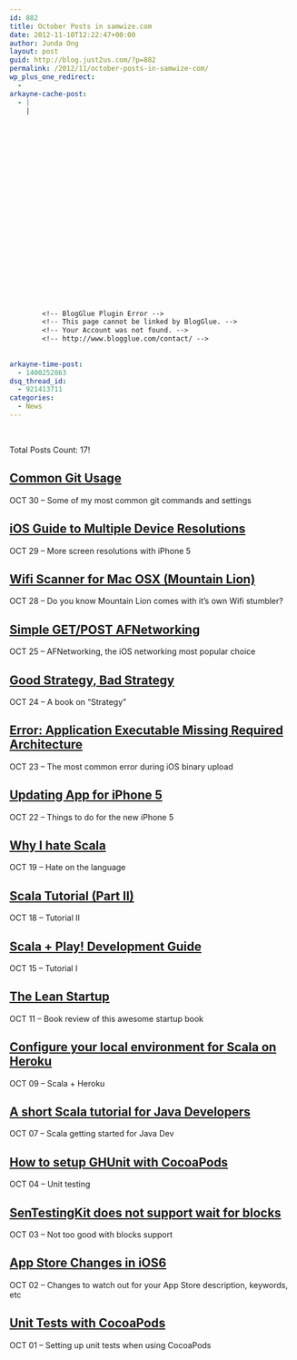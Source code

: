 ```yaml
---
id: 882
title: October Posts in samwize.com
date: 2012-11-10T12:22:47+00:00
author: Junda Ong
layout: post
guid: http://blog.just2us.com/?p=882
permalink: /2012/11/october-posts-in-samwize-com/
wp_plus_one_redirect:
  - 
arkayne-cache-post:
  - |
    |
        
        
        
        
        
        
        
        
        
        
        
        
        
        
        
        
        
        
        
        
        
        
        
        <!-- BlogGlue Plugin Error -->
        <!-- This page cannot be linked by BlogGlue. -->
        <!-- Your Account was not found. -->
        <!-- http://www.blogglue.com/contact/ -->
        
        
arkayne-time-post:
  - 1400252863
dsq_thread_id:
  - 921413711
categories:
  - News
---
```

&nbsp;<article>Total Posts Count: 17!</p> 

# <a href="http://samwize.com/2012/10/30/common-git-usage/" onclick="__gaTracker('send', 'event', 'outbound-article', 'http://samwize.com/2012/10/30/common-git-usage/', 'Common Git Usage');">Common Git Usage</a>

<time datetime="2012-10-30T21:35:00+08:00" pubdate="">OCT 30 &#8211; Some of my most common git commands and settings</time>
  
<footer></footer> </article> <article> 

# <a href="http://samwize.com/2012/10/29/ios-guide-to-multiple-device-resolutions/" onclick="__gaTracker('send', 'event', 'outbound-article', 'http://samwize.com/2012/10/29/ios-guide-to-multiple-device-resolutions/', 'iOS Guide to Multiple Device Resolutions');">iOS Guide to Multiple Device Resolutions</a>

<time datetime="2012-10-29T23:23:00+08:00" pubdate="">OCT 29 &#8211; More screen resolutions with iPhone 5</time>
  
<footer></footer> </article> <article> 

# <a href="http://samwize.com/2012/10/28/wifi-scanner-for-mac-osx-mountain-lion/" onclick="__gaTracker('send', 'event', 'outbound-article', 'http://samwize.com/2012/10/28/wifi-scanner-for-mac-osx-mountain-lion/', 'Wifi Scanner for Mac OSX (Mountain Lion)');">Wifi Scanner for Mac OSX (Mountain Lion)</a>

<time datetime="2012-10-28T10:05:00+08:00" pubdate="">OCT 28 &#8211; Do you know Mountain Lion comes with it&#8217;s own Wifi stumbler?</time>
  
<footer></footer> </article> <article> 

# <a href="http://samwize.com/2012/10/25/simple-get-post-afnetworking/" onclick="__gaTracker('send', 'event', 'outbound-article', 'http://samwize.com/2012/10/25/simple-get-post-afnetworking/', 'Simple GET/POST AFNetworking');">Simple GET/POST AFNetworking</a>

<time datetime="2012-10-25T00:32:00+08:00" pubdate="">OCT 25 &#8211; AFNetworking, the iOS networking most popular choice</time>
  
<footer></footer> </article> <article> 

# <a href="http://samwize.com/2012/10/24/good-strategy-bad-strategy/" onclick="__gaTracker('send', 'event', 'outbound-article', 'http://samwize.com/2012/10/24/good-strategy-bad-strategy/', 'Good Strategy, Bad Strategy');">Good Strategy, Bad Strategy</a>

<time datetime="2012-10-24T22:02:00+08:00" pubdate="">OCT 24 &#8211; A book on &#8220;Strategy&#8221;</time>
  
<footer></footer> </article> <article> 

# <a href="http://samwize.com/2012/10/23/error-application-executable-missing-required-architecture/" onclick="__gaTracker('send', 'event', 'outbound-article', 'http://samwize.com/2012/10/23/error-application-executable-missing-required-architecture/', 'Error: Application Executable Missing Required Architecture');">Error: Application Executable Missing Required Architecture</a>

<time datetime="2012-10-23T22:20:00+08:00" pubdate="">OCT 23 &#8211; The most common error during iOS binary upload</time>
  
<footer></footer> </article> <article> 

# <a href="http://samwize.com/2012/10/22/updating-app-for-iphone-5/" onclick="__gaTracker('send', 'event', 'outbound-article', 'http://samwize.com/2012/10/22/updating-app-for-iphone-5/', 'Updating App for iPhone 5');">Updating App for iPhone 5</a>

<time datetime="2012-10-22T01:14:00+08:00" pubdate="">OCT 22 &#8211; Things to do for the new iPhone 5</time>
  
<footer></footer> </article> <article> 

# <a href="http://samwize.com/2012/10/19/why-i-hate-scala/" onclick="__gaTracker('send', 'event', 'outbound-article', 'http://samwize.com/2012/10/19/why-i-hate-scala/', 'Why I hate Scala');">Why I hate Scala</a>

<time datetime="2012-10-19T21:44:00+08:00" pubdate="">OCT 19 &#8211; Hate on the language</time>
  
<footer></footer> </article> <article> 

# <a href="http://samwize.com/2012/10/18/scala-tutorial-part-ii/" onclick="__gaTracker('send', 'event', 'outbound-article', 'http://samwize.com/2012/10/18/scala-tutorial-part-ii/', 'Scala Tutorial (Part II)');">Scala Tutorial (Part II)</a>

<time datetime="2012-10-18T22:14:00+08:00" pubdate="">OCT 18 &#8211; Tutorial II</time>
  
<footer></footer> </article> <article> 

# <a href="http://samwize.com/2012/10/15/scala-plus-play-development-guide/" onclick="__gaTracker('send', 'event', 'outbound-article', 'http://samwize.com/2012/10/15/scala-plus-play-development-guide/', 'Scala + Play! Development Guide');">Scala + Play! Development Guide</a>

<time datetime="2012-10-15T16:02:00+08:00" pubdate="">OCT 15 &#8211; Tutorial I</time>
  
<footer></footer> </article> <article> 

# <a href="http://samwize.com/2012/10/11/the-lean-startup/" onclick="__gaTracker('send', 'event', 'outbound-article', 'http://samwize.com/2012/10/11/the-lean-startup/', 'The Lean Startup');">The Lean Startup</a>

<time datetime="2012-10-11T00:08:00+08:00" pubdate="">OCT 11 &#8211; Book review of this awesome startup book</time>
  
<footer></footer> </article> <article> 

# <a href="http://samwize.com/2012/10/09/configure-your-local-environment-for-scala-on-heroku/" onclick="__gaTracker('send', 'event', 'outbound-article', 'http://samwize.com/2012/10/09/configure-your-local-environment-for-scala-on-heroku/', 'Configure your local environment for Scala on Heroku');">Configure your local environment for Scala on Heroku</a>

<time datetime="2012-10-09T00:35:00+08:00" pubdate="">OCT 09 &#8211; Scala + Heroku</time>
  
<footer></footer> </article> <article> 

# <a href="http://samwize.com/2012/10/07/a-short-scala-tutorial-for-java-developers/" onclick="__gaTracker('send', 'event', 'outbound-article', 'http://samwize.com/2012/10/07/a-short-scala-tutorial-for-java-developers/', 'A short Scala tutorial for Java Developers');">A short Scala tutorial for Java Developers</a>

<time datetime="2012-10-07T21:10:00+08:00" pubdate="">OCT 07 &#8211; Scala getting started for Java Dev</time>
  
<footer></footer> </article> <article> 

# <a href="http://samwize.com/2012/10/04/how-to-setup-ghunit-with-cocoapods/" onclick="__gaTracker('send', 'event', 'outbound-article', 'http://samwize.com/2012/10/04/how-to-setup-ghunit-with-cocoapods/', 'How to setup GHUnit with CocoaPods');">How to setup GHUnit with CocoaPods</a>

<time datetime="2012-10-04T23:21:00+08:00" pubdate="">OCT 04 &#8211; Unit testing</time>
  
<footer></footer> </article> <article> 

# <a href="http://samwize.com/2012/10/03/sentestingkit-does-not-support-wait-for-blocks/" onclick="__gaTracker('send', 'event', 'outbound-article', 'http://samwize.com/2012/10/03/sentestingkit-does-not-support-wait-for-blocks/', 'SenTestingKit does not support wait for blocks');">SenTestingKit does not support wait for blocks</a>

<time datetime="2012-10-03T00:21:00+08:00" pubdate="">OCT 03 &#8211; Not too good with blocks support</time>
  
<footer></footer> </article> <article> 

# <a href="http://samwize.com/2012/10/02/app-store-changes-in-ios6/" onclick="__gaTracker('send', 'event', 'outbound-article', 'http://samwize.com/2012/10/02/app-store-changes-in-ios6/', 'App Store Changes in iOS6');">App Store Changes in iOS6</a>

<time datetime="2012-10-02T22:22:00+08:00" pubdate="">OCT 02 &#8211; Changes to watch out for your App Store description, keywords, etc</time>
  
<footer></footer> </article> <article> 

# <a href="http://samwize.com/2012/10/01/unit-tests-with-cocoapods/" onclick="__gaTracker('send', 'event', 'outbound-article', 'http://samwize.com/2012/10/01/unit-tests-with-cocoapods/', 'Unit Tests with CocoaPods');">Unit Tests with CocoaPods</a>

OCT 01 &#8211; Setting up unit tests when using CocoaPods</article> 

&nbsp;

<div style="font-size:0px;height:0px;line-height:0px;margin:0;padding:0;clear:both">
</div>